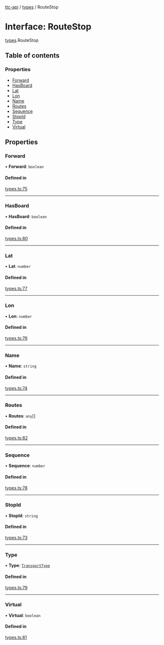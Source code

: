 [ttc-api](../README.md) / [types](../modules/types.md) / RouteStop

# Interface: RouteStop

[types](../modules/types.md).RouteStop

## Table of contents

### Properties

- [Forward](types.RouteStop.md#forward)
- [HasBoard](types.RouteStop.md#hasboard)
- [Lat](types.RouteStop.md#lat)
- [Lon](types.RouteStop.md#lon)
- [Name](types.RouteStop.md#name)
- [Routes](types.RouteStop.md#routes)
- [Sequence](types.RouteStop.md#sequence)
- [StopId](types.RouteStop.md#stopid)
- [Type](types.RouteStop.md#type)
- [Virtual](types.RouteStop.md#virtual)

## Properties

### Forward

• **Forward**: `boolean`

#### Defined in

[types.ts:75](https://github.com/sunneydev/ttc-api/blob/9d52e68/src/types.ts#L75)

___

### HasBoard

• **HasBoard**: `boolean`

#### Defined in

[types.ts:80](https://github.com/sunneydev/ttc-api/blob/9d52e68/src/types.ts#L80)

___

### Lat

• **Lat**: `number`

#### Defined in

[types.ts:77](https://github.com/sunneydev/ttc-api/blob/9d52e68/src/types.ts#L77)

___

### Lon

• **Lon**: `number`

#### Defined in

[types.ts:76](https://github.com/sunneydev/ttc-api/blob/9d52e68/src/types.ts#L76)

___

### Name

• **Name**: `string`

#### Defined in

[types.ts:74](https://github.com/sunneydev/ttc-api/blob/9d52e68/src/types.ts#L74)

___

### Routes

• **Routes**: `any`[]

#### Defined in

[types.ts:82](https://github.com/sunneydev/ttc-api/blob/9d52e68/src/types.ts#L82)

___

### Sequence

• **Sequence**: `number`

#### Defined in

[types.ts:78](https://github.com/sunneydev/ttc-api/blob/9d52e68/src/types.ts#L78)

___

### StopId

• **StopId**: `string`

#### Defined in

[types.ts:73](https://github.com/sunneydev/ttc-api/blob/9d52e68/src/types.ts#L73)

___

### Type

• **Type**: [`TransportType`](../enums/types.TransportType.md)

#### Defined in

[types.ts:79](https://github.com/sunneydev/ttc-api/blob/9d52e68/src/types.ts#L79)

___

### Virtual

• **Virtual**: `boolean`

#### Defined in

[types.ts:81](https://github.com/sunneydev/ttc-api/blob/9d52e68/src/types.ts#L81)
